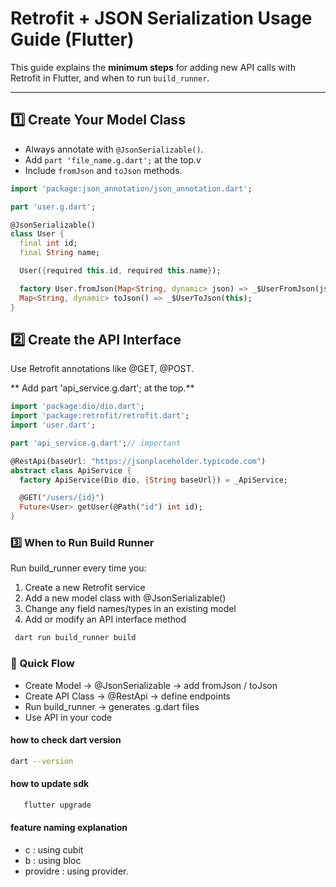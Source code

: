 # Retrofit + JSON Serialization Usage Guide (Flutter)

This guide explains the **minimum steps** for adding new API calls with Retrofit in Flutter, and when to run `build_runner`.

---

## 1️⃣ Create Your Model Class

- Always annotate with `@JsonSerializable()`.
- Add `part 'file_name.g.dart';` at the top.v
- Include `fromJson` and `toJson` methods.

```dart
import 'package:json_annotation/json_annotation.dart';

part 'user.g.dart';

@JsonSerializable()
class User {
  final int id;
  final String name;

  User({required this.id, required this.name});

  factory User.fromJson(Map<String, dynamic> json) => _$UserFromJson(json);
  Map<String, dynamic> toJson() => _$UserToJson(this);
}
```

## 2️⃣ Create the API Interface
Use Retrofit annotations like @GET, @POST.

** Add part 'api_service.g.dart'; at the top.**

```dart
import 'package:dio/dio.dart';
import 'package:retrofit/retrofit.dart';
import 'user.dart';

part 'api_service.g.dart';// important

@RestApi(baseUrl: "https://jsonplaceholder.typicode.com")
abstract class ApiService {
  factory ApiService(Dio dio, {String baseUrl}) = _ApiService;

  @GET("/users/{id}")
  Future<User> getUser(@Path("id") int id);
}


```

### 3️⃣ When to Run Build Runner

 Run build_runner every time you:
  1. Create a new Retrofit service
  2. Add a new model class with @JsonSerializable()
  3. Change any field names/types in an existing model
  4. Add or modify an API interface method

```bash
 dart run build_runner build
```
### 📝 Quick Flow
 - Create Model → @JsonSerializable → add fromJson / toJson
 - Create API Class → @RestApi → define endpoints
 - Run build_runner → generates .g.dart files
 - Use API in your code


#### how to check dart version
  ```bash  
  dart --version 
```

#### how to update sdk 

```bash
   flutter upgrade
```
#### feature naming explanation
 - c : using cubit
 - b : using bloc
 - providre : using provider. 
